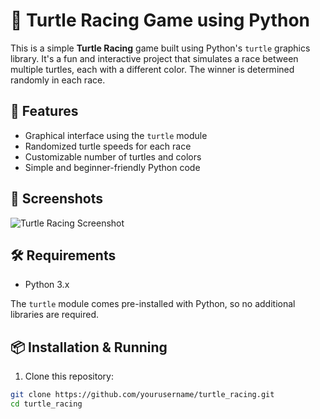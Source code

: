# 🐢 Turtle Racing Game using Python

This is a simple **Turtle Racing** game built using Python's `turtle` graphics library. It's a fun and interactive project that simulates a race between multiple turtles, each with a different color. The winner is determined randomly in each race.

## 🚀 Features

- Graphical interface using the `turtle` module
- Randomized turtle speeds for each race
- Customizable number of turtles and colors
- Simple and beginner-friendly Python code

## 📸 Screenshots

![Turtle Racing Screenshot](screenshot.png) <!-- Optional: include a screenshot of your project -->

## 🛠️ Requirements

- Python 3.x

The `turtle` module comes pre-installed with Python, so no additional libraries are required.

## 📦 Installation & Running

1. Clone this repository:

```bash
git clone https://github.com/yourusername/turtle_racing.git
cd turtle_racing
